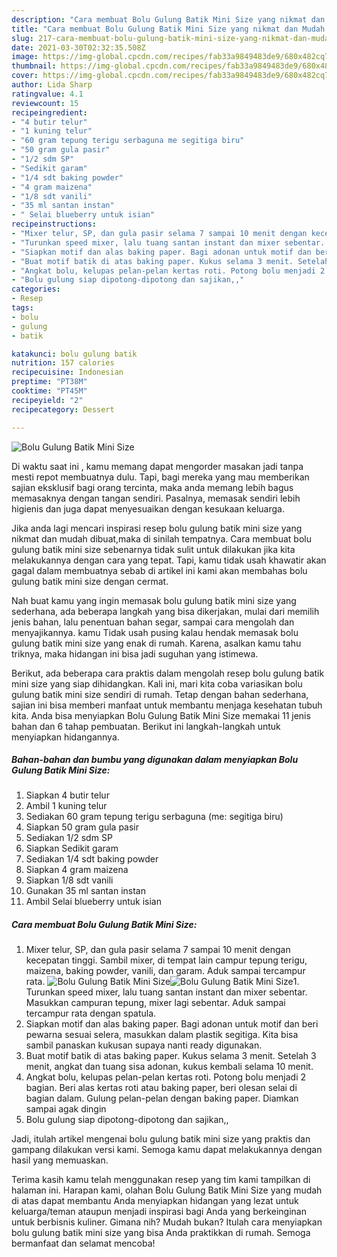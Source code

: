 ```yaml
---
description: "Cara membuat Bolu Gulung Batik Mini Size yang nikmat dan Mudah Dibuat"
title: "Cara membuat Bolu Gulung Batik Mini Size yang nikmat dan Mudah Dibuat"
slug: 217-cara-membuat-bolu-gulung-batik-mini-size-yang-nikmat-dan-mudah-dibuat
date: 2021-03-30T02:32:35.508Z
image: https://img-global.cpcdn.com/recipes/fab33a9849483de9/680x482cq70/bolu-gulung-batik-mini-size-foto-resep-utama.jpg
thumbnail: https://img-global.cpcdn.com/recipes/fab33a9849483de9/680x482cq70/bolu-gulung-batik-mini-size-foto-resep-utama.jpg
cover: https://img-global.cpcdn.com/recipes/fab33a9849483de9/680x482cq70/bolu-gulung-batik-mini-size-foto-resep-utama.jpg
author: Lida Sharp
ratingvalue: 4.1
reviewcount: 15
recipeingredient:
- "4 butir telur"
- "1 kuning telur"
- "60 gram tepung terigu serbaguna me segitiga biru"
- "50 gram gula pasir"
- "1/2 sdm SP"
- "Sedikit garam"
- "1/4 sdt baking powder"
- "4 gram maizena"
- "1/8 sdt vanili"
- "35 ml santan instan"
- " Selai blueberry untuk isian"
recipeinstructions:
- "Mixer telur, SP, dan gula pasir selama 7 sampai 10 menit dengan kecepatan tinggi. Sambil mixer, di tempat lain campur tepung terigu, maizena, baking powder, vanili, dan garam. Aduk sampai tercampur rata."
- "Turunkan speed mixer, lalu tuang santan instant dan mixer sebentar. Masukkan campuran tepung, mixer lagi sebentar. Aduk sampai tercampur rata dengan spatula."
- "Siapkan motif dan alas baking paper. Bagi adonan untuk motif dan beri pewarna sesuai selera, masukkan dalam plastik segitiga. Kita bisa sambil panaskan kukusan supaya nanti ready digunakan."
- "Buat motif batik di atas baking paper. Kukus selama 3 menit. Setelah 3 menit, angkat dan tuang sisa adonan, kukus kembali selama 10 menit."
- "Angkat bolu, kelupas pelan-pelan kertas roti. Potong bolu menjadi 2 bagian. Beri alas kertas roti atau baking paper, beri olesan selai di bagian dalam. Gulung pelan-pelan dengan baking paper. Diamkan sampai agak dingin"
- "Bolu gulung siap dipotong-dipotong dan sajikan,,"
categories:
- Resep
tags:
- bolu
- gulung
- batik

katakunci: bolu gulung batik 
nutrition: 157 calories
recipecuisine: Indonesian
preptime: "PT38M"
cooktime: "PT45M"
recipeyield: "2"
recipecategory: Dessert

---
```



![Bolu Gulung Batik Mini Size](https://img-global.cpcdn.com/recipes/fab33a9849483de9/680x482cq70/bolu-gulung-batik-mini-size-foto-resep-utama.jpg)

Di waktu  saat ini , kamu memang dapat mengorder masakan jadi tanpa mesti repot membuatnya dulu. Tapi, bagi mereka yang mau memberikan sajian eksklusif bagi orang tercinta, maka anda memang lebih bagus memasaknya dengan tangan sendiri. Pasalnya, memasak sendiri lebih higienis dan juga dapat menyesuaikan dengan kesukaan keluarga.

Jika anda lagi mencari inspirasi resep bolu gulung batik mini size yang nikmat dan mudah dibuat,maka di sinilah tempatnya. Cara membuat bolu gulung batik mini size  sebenarnya tidak sulit untuk dilakukan jika kita melakukannya dengan cara yang tepat. Tapi, kamu tidak usah khawatir akan gagal dalam membuatnya 
sebab di artikel ini kami akan membahas bolu gulung batik mini size dengan cermat.  



Nah buat kamu yang ingin memasak bolu gulung batik mini size yang sederhana, ada beberapa langkah yang bisa dikerjakan, mulai dari memilih jenis bahan, lalu penentuan bahan segar, sampai cara mengolah dan menyajikannya. kamu Tidak usah pusing kalau hendak memasak bolu gulung batik mini size yang enak di rumah. Karena, asalkan kamu  tahu triknya, maka hidangan ini bisa jadi suguhan yang istimewa.

Berikut, ada beberapa cara praktis  dalam mengolah resep bolu gulung batik mini size yang siap dihidangkan. Kali ini, mari kita coba variasikan bolu gulung batik mini size sendiri di rumah. Tetap dengan bahan sederhana, sajian ini bisa memberi manfaat untuk membantu menjaga kesehatan tubuh kita. Anda bisa menyiapkan Bolu Gulung Batik Mini Size memakai 11 jenis bahan dan 6 tahap pembuatan. Berikut ini langkah-langkah untuk menyiapkan hidangannya.

<!--inarticleads1-->

##### Bahan-bahan dan bumbu yang digunakan dalam menyiapkan Bolu Gulung Batik Mini Size:

1. Siapkan 4 butir telur
1. Ambil 1 kuning telur
1. Sediakan 60 gram tepung terigu serbaguna (me: segitiga biru)
1. Siapkan 50 gram gula pasir
1. Sediakan 1/2 sdm SP
1. Siapkan Sedikit garam
1. Sediakan 1/4 sdt baking powder
1. Siapkan 4 gram maizena
1. Siapkan 1/8 sdt vanili
1. Gunakan 35 ml santan instan
1. Ambil  Selai blueberry untuk isian




<!--inarticleads2-->

##### Cara membuat Bolu Gulung Batik Mini Size:

1. Mixer telur, SP, dan gula pasir selama 7 sampai 10 menit dengan kecepatan tinggi. Sambil mixer, di tempat lain campur tepung terigu, maizena, baking powder, vanili, dan garam. Aduk sampai tercampur rata.
<img src="https://img-global.cpcdn.com/steps/6e07b75923c16e3a/160x128cq70/bolu-gulung-batik-mini-size-langkah-memasak-1-foto.jpg" alt="Bolu Gulung Batik Mini Size"><img src="https://img-global.cpcdn.com/steps/3ad2d1705ec382e5/160x128cq70/bolu-gulung-batik-mini-size-langkah-memasak-1-foto.jpg" alt="Bolu Gulung Batik Mini Size">1. Turunkan speed mixer, lalu tuang santan instant dan mixer sebentar. Masukkan campuran tepung, mixer lagi sebentar. Aduk sampai tercampur rata dengan spatula.
1. Siapkan motif dan alas baking paper. Bagi adonan untuk motif dan beri pewarna sesuai selera, masukkan dalam plastik segitiga. Kita bisa sambil panaskan kukusan supaya nanti ready digunakan.
1. Buat motif batik di atas baking paper. Kukus selama 3 menit. Setelah 3 menit, angkat dan tuang sisa adonan, kukus kembali selama 10 menit.
1. Angkat bolu, kelupas pelan-pelan kertas roti. Potong bolu menjadi 2 bagian. Beri alas kertas roti atau baking paper, beri olesan selai di bagian dalam. Gulung pelan-pelan dengan baking paper. Diamkan sampai agak dingin
1. Bolu gulung siap dipotong-dipotong dan sajikan,,




Jadi, itulah artikel mengenai  bolu gulung batik mini size  yang praktis dan gampang dilakukan versi kami. Semoga kamu dapat melakukannya dengan hasil yang memuaskan. 

Terima kasih kamu telah menggunakan resep yang tim kami tampilkan di halaman ini. Harapan kami, olahan  Bolu Gulung Batik Mini Size yang mudah di atas dapat membantu Anda menyiapkan hidangan yang lezat untuk keluarga/teman ataupun menjadi inspirasi bagi Anda yang berkeinginan untuk berbisnis kuliner. Gimana nih? Mudah bukan? Itulah cara menyiapkan bolu gulung batik mini size yang bisa Anda praktikkan di rumah. Semoga bermanfaat dan selamat mencoba!


